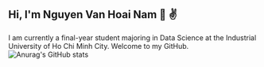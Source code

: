 ## Hi, I'm Nguyen Van Hoai Nam :wave: :v:  
I am currently a final-year student majoring in Data Science at the Industrial University of Ho Chi Minh City. Welcome to my GitHub.  
![Anurag's GitHub stats](https://github-readme-stats.vercel.app/api?username=anuraghazra&show_icons=true&theme=radical)
